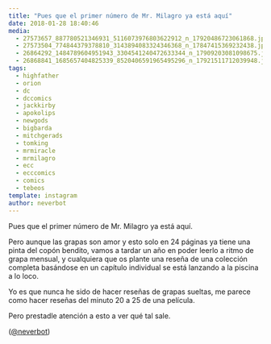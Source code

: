 ```yaml
---
title: "Pues que el primer número de Mr. Milagro ya está aquí"
date: 2018-01-28 18:40:46
media: 
  - 27573657_887780521346931_5116073976803622912_n_17920486723061868.jpg
  - 27573504_774844379378810_3143894083324346368_n_17847415369232438.jpg
  - 26864292_1484789604951943_3304541240472633344_n_17909203081098675.jpg
  - 26868841_1685657404825339_8520406591965495296_n_17921511712039948.jpg
tags: 
  - highfather
  - orion
  - dc
  - dccomics
  - jackkirby
  - apokolips
  - newgods
  - bigbarda
  - mitchgerads
  - tomking
  - mrmiracle
  - mrmilagro
  - ecc
  - ecccomics
  - comics
  - tebeos
template: instagram
author: neverbot
---
```


Pues que el primer número de Mr. Milagro ya está aquí.


Pero aunque las grapas son amor y esto solo en 24 páginas ya tiene una pinta del copón bendito, vamos a tardar un año en poder leerlo a ritmo de grapa mensual, y cualquiera que os plante una reseña de una colección completa basándose en un capítulo individual se está lanzando a la piscina a lo loco.


Yo es que nunca he sido de hacer reseñas de grapas sueltas, me parece como hacer reseñas del minuto 20 a 25 de una película.


Pero prestadle atención a esto a ver qué tal sale.


([@neverbot](https://instagram.com/neverbot))
